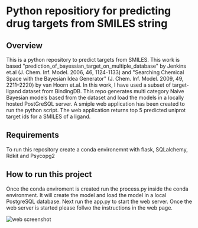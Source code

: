 # Python repositiory for predicting drug targets from SMILES string

## Overview
This is a python repository to predict targets from SMILES. This work is based "prediction_of_bayessian_target_on_multiple_database" by Jenkins et.al (J. Chem. Inf. Model. 2006, 46, 1124-1133) and "Searching Chemical Space with the Bayesian Idea Generator" (J. Chem. Inf. Model. 2009, 49, 2211–2220) by van Hoorn et.al. 
In this work, I have used a subset of target-ligand dataset from BindingDB. This repo generates multi category Naive Bayesian models based from the dataset and load the models in a locally hosted PostGreSQL server. A smiple web application has been created to run the python script. The web application returns top 5 predicted uniprot target ids for a SMILES of a ligand. 

## Requirements
To run this repository create a conda environemnt with flask, SQLalchemy, Rdkit and Psycopg2

## How to run this project
Once the conda enviroment is created run the process.py inside the conda environment. It will create the model and load the model in a local PostgreSQL database. Next run the app.py to start the web server. Once the web server is started please follwo the instructions in the web page. 


![web screenshot](/main/screenshots/webpage_screeshot.PNG?raw=true)
